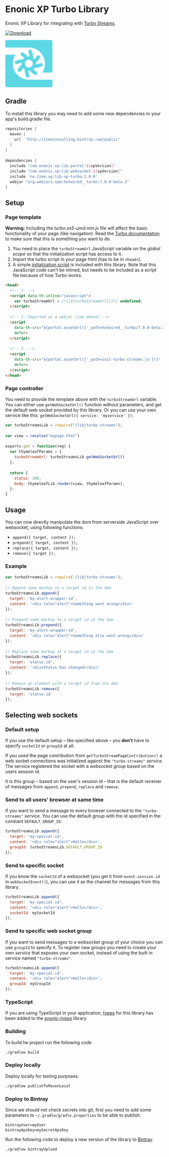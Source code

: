# Enonic XP Turbo Library

Enonic XP Library for integrating with [Turbo Streams](https://turbo.hotwire.dev/reference/streams).

[ ![Download](https://api.bintray.com/packages/itemconsulting/public/no.item.xp.lib-xp-turbo/images/download.svg?version=1.0.0) ](https://bintray.com/itemconsulting/public/no.item.xp.lib-xp-turbo/1.0.0/link)


<img src="https://github.com/ItemConsulting/lib-xp-turbo/raw/main/docs/icon.svg?sanitize=true" width="150">

## Gradle

To install this library you may need to add some new dependencies to your app's build.gradle file.

```groovy
repositories {
  maven {
    url  "http://itemconsulting.bintray.com/public"
  }
}

dependencies {
  include "com.enonic.xp:lib-portal:${xpVersion}"
  include "com.enonic.xp:lib-websocket:${xpVersion}"
  include 'no.item.xp:lib-xp-turbo:1.0.0'
  webjar "org.webjars.npm:hotwired__turbo:7.0.0-beta.3"
}
```

## Setup

### Page template

**Warning:** Including the *turbo.es5-umd.min.js* file will affect the basic functionality of your page (like navigation). 
Read the [Turbo documentation](https://turbo.hotwire.dev/handbook/introduction) to make sure that this is something you 
want to do.

 1. You need to place the  `turboStreamUrl` JavaScript variable on the *global scope* so that the initialization script 
    has access to it.
 2. Import the turbo script in your page html (has to be in `<head>`).
 3. A simple [initialization script](./src/main/resources/assets/init-turbo-streams.js) is included with this library. 
    Note that this JavaScript code can't be inlined, but needs to be included as a script file because of how Turbo works.

```html  
<head>
  <!-- 1. -->
  <script data-th-inline="javascript">
    var turboStreamUrl = /*[[${turboStreamUrl}]]*/ undefined;
  </script>
  
  <!-- 2. Imported as a webjar (see above) -->
  <script
    data-th-src="${portal.assetUrl({'_path=hotwired__turbo/7.0.0-beta.3/dist/turbo.es5-umd.js'})}"
    defer>
  </script>

  <!-- 3. -->
  <script
    data-th-src="${portal.assetUrl({'_path=init-turbo-streams.js'})}"
    defer>
  </script>
</head>
```

### Page controller

You need to provide the template above with the `turboStreamUrl` variable. You can either use `getWebSocketUrl()`
function without parameters, and get the default web socket provided by this library. Or you can use your own 
service like this: `getWebSocketUrl({ service: 'myservice' })`:

```javascript
var turboStreamsLib = require("/lib/turbo-streams");

var view = resolve("mypage.html")

exports.get = function(req) {
  var thymeleafParams = {
    turboStreamUrl: turboStreamsLib.getWebSocketUrl()
  };
  
  return {
    status: 200,
    body: thymeleafLib.render(view, thymeleafParams),
  };
}
```
## Usage

You can now directly manipulate the dom from serverside JavaScript over websocket, using following functions:
 - `append({ target, content });`
 - `prepend({ target, content });`
 - `replace({ target, content });`
 - `remove({ target });`

### Example

```javascript
var turboStreamsLib = require('/lib/turbo-streams');

// Append some markup to a target id in the dom
turboStreamsLib.append({
  target: 'my-alert-wrapper-id', 
  content: '<div role="alert">Something went wrong</div>'
});

// Prepend some markup to a target id in the dom
turboStreamsLib.prepend({
  target: 'my-alert-wrapper-id', 
  content: '<div role="alert">Something else went wrong</div>'
});

// Replace some markup at a target id in the dom
turboStreamsLib.replace({
  target: 'status-id', 
  content: '<div>Status has changed</div>'
});

// Remove an element with a target id from the dom
turboStreamsLib.remove({
  target: 'status-id'
});
```

## Selecting web sockets

### Default setup

If you use the default setup – like specified above – you **don't** have to specify `socketId` or `groupId` at all. 

If you used the page contribution from `getTurboStreamPageContribution()` a web socket connections was initialized against
the `"turbo-streams"` *service*. The service registered the socket with a *websocket group* based on the users session id.

It is this group – based on the user's session id – that is the default receiver of messages from `append`, `prepend`,
`replace` and `remove`.

### Send to all users' browser at same time

If you want to send a message to every browser connected to the `"turbo-streams"` *service*. You can use the default 
group with the id specified in the constant `DEFAULT_GROUP_ID`:

```javascript
turboStreamsLib.append({
  target: 'my-special-id', 
  content: '<div role="alert">Hello</div>',
  groupId: turboStreamsLib.DEFAULT_GROUP_ID
});
```

### Send to specific socket

If you know the `socketId` of a websocket (you get it from `event.session.id` in `webSocketEvent()`), you can use it as 
the channel for messages from this library.

```javascript
turboStreamsLib.append({
  target: 'my-special-id', 
  content: '<div role="alert">Hello</div>',
  socketId: mySocketId
});
```

### Send to specific web socket group

If you want to send messages to a websocket group of your choice you can use `groupId` to specify it. To register new 
groups you need to create your own *service* that exposes your own socket, instead of using the built in service 
named `"turbo-streams"`.

```javascript
turboStreamsLib.append({
  target: 'my-special-id', 
  content: '<div role="alert">Hello</div>',
  groupId: myGroupId
});
```

### TypeScript

If you are using TypeScript in your application,
[types](https://github.com/ItemConsulting/enonic-types/blob/main/src/turbo.ts) for this library has been added to the
[*enonic-types*](https://github.com/ItemConsulting/enonic-types) library.

### Building

To build he project run the following code

```bash
./gradlew build
```

### Deploy locally

Deploy locally for testing purposes:

```bash
./gradlew publishToMavenLocal
```
### Deploy to Bintray

Since we should not check secrets into git, first you need to add some parameters to `~/.gradle/gradle.properties` to be
able to publish:

```properties
bintrayUser=myUser
bintrayApiKey=mySecretApiKey
```

Run the following code to deploy a new version of the library to [Bintray](https://bintray.com/itemconsulting).

```bash
./gradlew bintrayUpload
```
